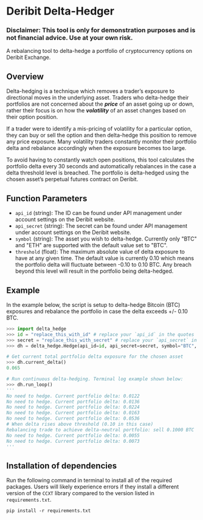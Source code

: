 # Deribit Delta-Hedger
### Disclaimer: This tool is only for demonstration purposes and is not financial advice. Use at your own risk.

A rebalancing tool to delta-hedge a portfolio of cryptocurrency options on Deribit Exchange. 

## Overview

Delta-hedging is a technique which removes a trader’s exposure to directional moves in the underlying asset. Traders who delta-hedge their portfolios are not concerned about the ***price*** of an asset going up or down, rather their focus is on how the ***volatility*** of an asset changes based on their option position. 

If a trader were to identify a mis-pricing of volatility for a particular option, they can buy or sell the option and then delta-hedge this position to remove any price exposure. Many volatility traders constantly monitor their portfolio delta and rebalance accordingly when the exposure becomes too large.

To avoid having to constantly watch open positions, this tool calculates the portfolio delta every 30 seconds and automatically rebalances in the case a delta threshold level is breached. The portfolio is delta-hedged using the chosen asset’s perpetual futures contract on Deribit. 

## Function Parameters
- `api_id` (string): The ID can be found under API management under account settings on the Deribit website.
- `api_secret` (string): The secret can be found under API management under account settings on the Deribit website.  
- `symbol` (string): The asset you wish to delta-hedge. Currently only "BTC" and "ETH" are supported with the default value set to "BTC".
- `threshold` (float): The maximum absolute value of delta exposure to have at any given time. The default value is currently 0.10 which means the portfolio delta will fluctuate between  -0.10 to 0.10 BTC. Any breach beyond this level will result in the portfolio being delta-hedged.

## Example
In the example below, the script is setup to delta-hedge Bitcoin (BTC) exposures and rebalance the portfolio in case the delta exceeds +/- 0.10 BTC.
``` python
>>> import delta_hedge
>>> id = "replace_this_with_id" # replace your `api_id` in the quotes
>>> secret = "replace_this_with_secret" # replace your `api_secret` in the quotes
>>> dh = delta_hedge.Hedge(api_id=id, api_secret=secret, symbol="BTC", threshold=0.10)

# Get current total portfolio delta exposure for the chosen asset
>>> dh.current_delta()
0.065

# Run continuous delta-hedging. Terminal log example shown below:
>>> dh.run_loop()
'''
No need to hedge. Current portfolio delta: 0.0122
No need to hedge. Current portfolio delta: 0.0136
No need to hedge. Current portfolio delta: 0.0224
No need to hedge. Current portfolio delta: 0.0163
No need to hedge. Current portfolio delta: 0.0536
# When delta rises above threshold (0.10 in this case)
Rebalancing trade to achieve delta-neutral portfolio: sell 0.1000 BTC
No need to hedge. Current portfolio delta: 0.0055
No need to hedge. Current portfolio delta: 0.0073
'''
```
## Installation of dependencies
Run the following command in terminal to install all of the required packages. Users will likely experience errors if they install a different version of the `CCXT` library compared to the version listed in `requirements.txt`.

```
pip install -r requirements.txt
```

